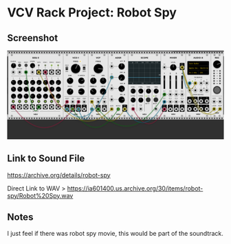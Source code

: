 # VCV Rack Project: Robot Spy

## Screenshot

![Screenshot of VCV Rack Patch](screenshot.png)

## Link to Sound File

https://archive.org/details/robot-spy


Direct Link to WAV > https://ia601400.us.archive.org/30/items/robot-spy/Robot%20Spy.wav

## Notes
I just feel if there was robot spy movie, this would be part of the soundtrack.
